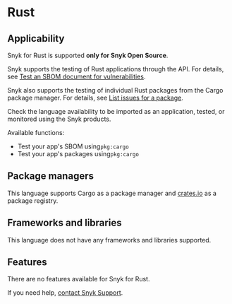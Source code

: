 # Rust

## Applicability

Snyk for Rust is supported **only for Snyk Open Source**.

Snyk supports the testing of Rust applications through the API. For details, see [Test an SBOM document for vulnerabilities](../snyk-api/how-to-use-snyk-sbom-and-list-issues-apis/rest-api-endpoint-test-an-sbom-document-for-vulnerabilities.md).

Snyk also supports the testing of individual Rust packages from the Cargo package manager. For details, see [List issues for a package](../snyk-api/how-to-use-snyk-sbom-and-list-issues-apis/list-issues-for-a-package.md).

Check the language availability to be imported as an application, tested, or monitored using the Snyk products.&#x20;

Available functions:

* Test your app's SBOM using`pkg:cargo`&#x20;
* Test your app's packages using`pkg:cargo`

## Package managers

This language supports Cargo as a package manager and [crates.io](https://crates.io/) as a package registry.

## Frameworks and libraries

This language does not have any frameworks and libraries supported.

## Features

There are no features available for Snyk for Rust.

If you need help, [contact Snyk Support](https://support.snyk.io/hc/en-us).&#x20;
